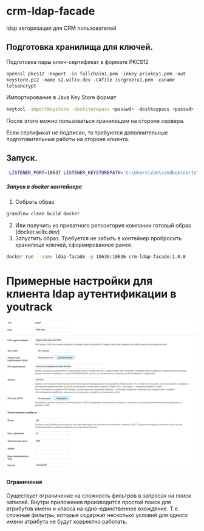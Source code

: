 # crm-ldap-facade

ldap авторизация для CRM пользователей

## Подготовка хранилища для ключей.

Подготовка пары ключ-сертификат в формате PKCS12
```$bash
openssl pkcs12 -export -in fullchain1.pem -inkey privkey1.pem -out keystore.p12 -name s2.wilix.dev -CAfile isrgrootx1.pem -caname letsencrypt
```

Импортирование в Java Key Store формат
```bash
keytool -importkeystore -deststorepass <passwd> -destkeypass <passwd> -destkeystore .keystore -srckeystore keystore.p12 -srcstoretype PKCS12 -srcstorepass <наш пароль для keystore.p12> -alias myhostname
```

После этого можно пользоваться хранилищем на стороне сервера.

Если сертификат не подписан, то требуются дополнительные подготовительные работы на стороне клиента.

## Запуск.

```bash
 LISTENER_PORT=10637 LISTENER_KEYSTOREPATH='C:\Users\Van\sandbox\certs\fck.keystore' LISTENER_KEYSTOREPASS=wilix1234 java -Xmx20m -jar crm-ldap-facade-1.0-SNAPSHOT.jar
```

##### Запуск в docker контейнере
1. Собрать образ 
```bash
grandlew clean build docker
```
2. Или получить из приватного репозитория компании готовый образ (docker.wilix.dev)
3. Запустить образ. Требуется не забыть в контейнер пробросить хранилище ключей, сформированное ранее.
```bash
docker run --name ldap-facade -p 10636:10636 crm-ldap-facade:1.0.0
```

# Примерные настройки для клиента ldap аутентификации в youtrack

![youtrack settings](youtrack-settings.png "YouTrack settings")

#### Ограничения

Существует ограничение на сложность фильтров в запросах на поиск записей.
Внутри приложения производится простой поиск для атрибутов имени и класса на одно-единственное вхождение.
Т.е. сложные фильтры, которые содержат несколько условий для одного имени атрибута не будут корректно работать.